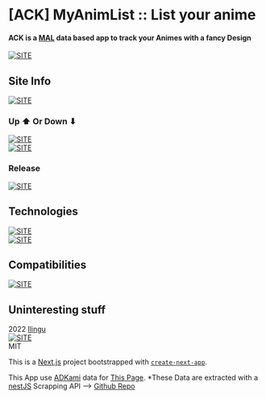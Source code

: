 # [ACK] MyAnimList :: List your anime

#### **ACK is a [MAL](https://myanimelist.net/) data based app to track your Animes with a fancy Design**

[![SITE](https://forthebadge.com/images/badges/check-it-out.svg)](https://ack.vercel.app)

## Site Info

[![SITE](https://img.shields.io/maintenance/yes/2022?style=for-the-badge)](https://ack.vercel.app)

### Up ⬆ Or Down ⬇

[![SITE](https://img.shields.io/website-up-down-green-red/https/ack.vercel.app.svg?style=for-the-badge)](https://ack.vercel.app/)  
[![SITE](https://therealsujitk-vercel-badge.vercel.app/?app=ack)](https://vercel.com/)

### Release

[![SITE](https://img.shields.io/badge/ACK%20release-rc%209-blue?style=for-the-badge)](https://ack.vercel.app/)

## Technologies

[![SITE](https://img.shields.io/badge/dependencies-up%20to%20date-green?style=for-the-badge)](https://www.npmjs.com/)  
[![SITE](https://img.shields.io/static/v1?label=MADE%20WITH&message=REACT&color=61DBFB&style=for-the-badge)](https://reactjs.org/)

## Compatibilities

[![SITE](https://img.shields.io/static/v1?label=Compatibility%20With&message=ALL&color=C13B3A&style=for-the-badge)](https://ack.vercel.app/)

## Uninteresting stuff

2022 [Ilingu](https://github.com/Ilingu)  
[![SITE](https://img.shields.io/badge/Licence-MIT-yellow)](https://github.com/Ilingu/ack_v2/blob/main/LICENSE)  
MIT

This is a [Next.js](https://nextjs.org/) project bootstrapped with [`create-next-app`](https://github.com/vercel/next.js/tree/canary/packages/create-next-app).

This App use [ADKami](https://www.adkami.com/) data for [This Page](https://ack.vercel.app/anime/season/last-released-episodes). \*These Data are extracted with a [nestJS](https://nestjs.com/) Scrapping API --> [Github Repo](https://github.com/Ilingu/adkami-scrapping-api)
